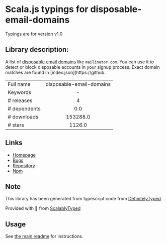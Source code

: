
# Scala.js typings for disposable-email-domains

Typings are for version v1.0

## Library description:
A list of [disposable email domains](http://en.wikipedia.org/wiki/Disposable_email_address) like `mailinator.com`. You can use it to detect or block disposable accounts in your signup process. Exact domain matches are found in [index.json](https://github.

|                    |                 |
| ------------------ | :-------------: |
| Full name          | disposable-email-domains |
| Keywords           | - |
| # releases         | 4 |
| # dependents       | 0.0 |
| # downloads        | 153288.0 |
| # stars            | 1126.0 |

## Links
- [Homepage](https://github.com/ivolo/disposable-email-domains#readme)
- [Bugs](https://github.com/ivolo/disposable-email-domains/issues)
- [Repository](https://github.com/ivolo/disposable-email-domains)
- [Npm](https://www.npmjs.com/package/disposable-email-domains)
    


## Note
This library has been generated from typescript code from [DefinitelyTyped](https://definitelytyped.org).

Provided with :purple_heart: from [ScalablyTyped](https://github.com/oyvindberg/ScalablyTyped)

## Usage
See [the main readme](../../readme.md) for instructions.


